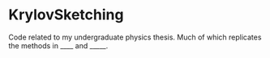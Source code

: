 # KrylovSketching
Code related to my undergraduate physics thesis. Much of which replicates the methods in ____ and _____.
